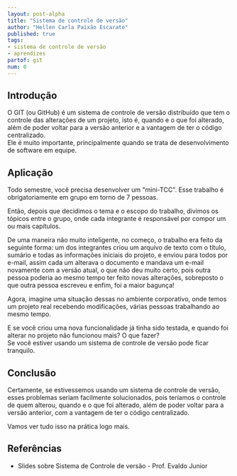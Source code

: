 ```yaml
---
layout: post-alpha
title: "Sistema de controle de versão"
author: "Hellen Carla Paixão Escarate"
published: true
tags:
- sistema de controle de versão 
- aprendizes
partof: git
num: 0
---
```


## Introdução
O GIT (ou GitHub) é um sistema de controle de versão distribuído que tem o controle das alterações de
um projeto, isto é, quando e o que foi alterado, além de poder voltar para a versão anterior e a vantagem
de ter o código centralizado.<br>
Ele é muito importante, principalmente quando se trata de desenvolvimento de software em equipe.


## Aplicação
Todo semestre, você precisa desenvolver um "mini-TCC". Esse trabalho é obrigatoriamente em grupo em
torno de 7 pessoas. 

Então, depois que decidimos o tema e o escopo do trabalho, divimos os tópicos entre o grupo, onde cada integrante é
responsável por compor um ou mais capítulos.

De uma maneira não muito inteligente, no começo, o trabalho era feito da seguinte forma: um dos integrantes criou um 
arquivo de texto com o título, sumário e todas as informações iniciais do projeto, e enviou para todos por e-mail, assim
cada um alterava o documento e mandava um e-mail novamente com a versão atual, o que não deu muito certo, pois outra
pessoa poderia ao mesmo tempo ter feito novas alterações, sobreposto o que outra pessoa escreveu e enfim, foi a maior
bagunça!

Agora, imagine uma situação dessas no ambiente corporativo, onde temos um projeto real recebendo modificações, várias
pessoas trabalhando ao mesmo tempo. 

E se você criou uma nova funcionalidade já tinha sido testada, e quando foi alterar no projeto não funcionou mais? O que
fazer?<br>
Se você estiver usando um sistema de controle de versão pode ficar tranquilo.

## Conclusão
Certamente, se estivessemos usando um sistema de controle de versão, esses problemas seriam facilmente solucionados,
pois teríamos o controle de quem alterou, quando e o que foi alterado, além de poder voltar para a versão anterior, com
a vantagem de ter o código centralizado.  

Vamos ver tudo isso na prática logo mais.  

## Referências

* Slides sobre Sistema de Controle de versão - Prof. Evaldo Junior 